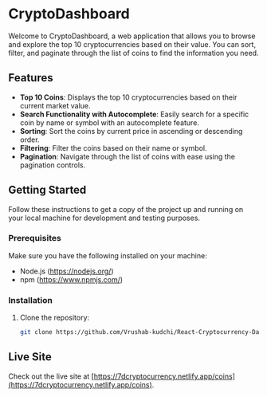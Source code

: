 # CryptoDashboard

Welcome to CryptoDashboard, a web application that allows you to browse and explore the top 10 cryptocurrencies based on their value. You can sort, filter, and paginate through the list of coins to find the information you need.

## Features

- **Top 10 Coins**: Displays the top 10 cryptocurrencies based on their current market value.
- **Search Functionality with Autocomplete**: Easily search for a specific coin by name or symbol with an autocomplete feature.
- **Sorting**: Sort the coins by current price in ascending or descending order.
- **Filtering**: Filter the coins based on their name or symbol.
- **Pagination**: Navigate through the list of coins with ease using the pagination controls.

## Getting Started

Follow these instructions to get a copy of the project up and running on your local machine for development and testing purposes.

### Prerequisites

Make sure you have the following installed on your machine:

- Node.js (https://nodejs.org/)
- npm (https://www.npmjs.com/)

### Installation

1. Clone the repository:

   ```bash
   git clone https://github.com/Vrushab-kudchi/React-Cryptocurrency-Dashboard.git


## Live Site

Check out the live site at [https://7dcryptocurrency.netlify.app/coins](https://7dcryptocurrency.netlify.app/coins).